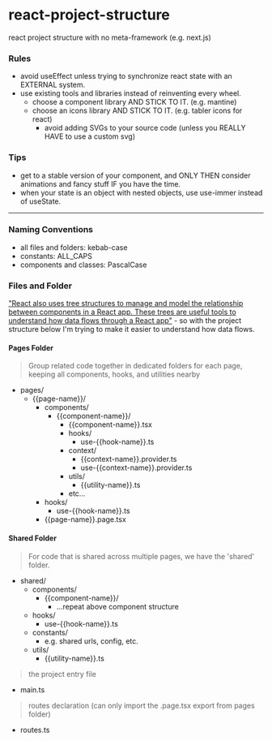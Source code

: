 # react-project-structure

react project structure with no meta-framework (e.g. next.js)

### Rules

- avoid useEffect unless trying to synchronize react state with an EXTERNAL system.
- use existing tools and libraries instead of reinventing every wheel.
  - choose a component library AND STICK TO IT. (e.g. mantine)
  - choose an icons library AND STICK TO IT. (e.g. tabler icons for react)
    - avoid adding SVGs to your source code (unless you REALLY HAVE to use a custom svg)

### Tips

- get to a stable version of your component, and ONLY THEN consider animations and fancy stuff IF you have the time.
- when your state is an object with nested objects, use use-immer instead of useState.

---

### Naming Conventions

- all files and folders: kebab-case
- constants: ALL_CAPS
- components and classes: PascalCase

### Files and Folder

["React also uses tree structures to manage and model the relationship between components in a React app. These trees are useful tools to understand how data flows through a React app"](https://react.dev/learn/understanding-your-ui-as-a-tree) - so with the project structure below I'm trying to make it easier to understand how data flows.

#### Pages Folder

> Group related code together in dedicated folders for each page, keeping all components, hooks, and utilities nearby

- pages/
  - {{page-name}}/
    - components/
      - {{component-name}}/
        - {{component-name}}.tsx
        - hooks/
          - use-{{hook-name}}.ts
        - context/
          - {{context-name}}.provider.ts
          - use-{{context-name}}.provider.ts
        - utils/
          - {{utility-name}}.ts
        - etc…
    - hooks/
      - use-{{hook-name}}.ts
    - {{page-name}}.page.tsx

#### Shared Folder

> For code that is shared across multiple pages, we have the 'shared' folder.

- shared/
  - components/
    - {{component-name}}/
      - …repeat above component structure
  - hooks/
    - use-{{hook-name}}.ts
  - constants/
    - e.g. shared urls, config, etc.
  - utils/
    - {{utility-name}}.ts

> the project entry file

- main.ts

> routes declaration (can only import the .page.tsx export from pages folder)

- routes.ts
